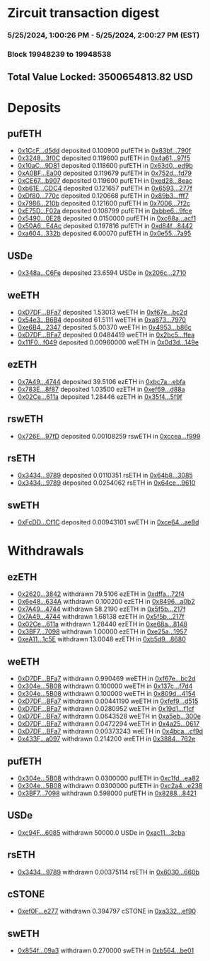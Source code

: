 # Zircuit transaction digest
### 5/25/2024, 1:00:26 PM - 5/25/2024, 2:00:27 PM (EST)
### Block 19948239 to 19948538

## Total Value Locked: 3500654813.82 USD

# Deposits
## pufETH
- [0x1CcF...d5dd](https://etherscan.io/address/0x1CcFc6C1C52758e0c02B5047CF90b298E3c8d5dd) deposited 0.100900 pufETH in [0x83bf...790f](https://etherscan.io/tx/0x1CcFc6C1C52758e0c02B5047CF90b298E3c8d5dd)
- [0x3248...3f0C](https://etherscan.io/address/0x32482F1f1c9BD85dddDEdCE1c33a8567D8A83f0C) deposited 0.119600 pufETH in [0x4a61...97f5](https://etherscan.io/tx/0x32482F1f1c9BD85dddDEdCE1c33a8567D8A83f0C)
- [0x10aC...9D81](https://etherscan.io/address/0x10aC7D99707CD0aed42C5DF8fD281e3aF51B9D81) deposited 0.118600 pufETH in [0x63d0...ed9b](https://etherscan.io/tx/0x10aC7D99707CD0aed42C5DF8fD281e3aF51B9D81)
- [0xA0BF...Ea00](https://etherscan.io/address/0xA0BF0dd7F990bdFeF62F980E8121f8dec8fFEa00) deposited 0.119679 pufETH in [0x752d...fd79](https://etherscan.io/tx/0xA0BF0dd7F990bdFeF62F980E8121f8dec8fFEa00)
- [0xCE67...b907](https://etherscan.io/address/0xCE67F8862cBc2aa471A2D5df90ca52ADB723b907) deposited 0.119600 pufETH in [0xed28...8eac](https://etherscan.io/tx/0xCE67F8862cBc2aa471A2D5df90ca52ADB723b907)
- [0xb61E...CDC4](https://etherscan.io/address/0xb61E23ae617ba6136fcf9750C416F5d6B535CDC4) deposited 0.121657 pufETH in [0x6593...277f](https://etherscan.io/tx/0xb61E23ae617ba6136fcf9750C416F5d6B535CDC4)
- [0xDf80...770c](https://etherscan.io/address/0xDf80884c153c765ff4344323DD199f0DF36b770c) deposited 0.120668 pufETH in [0x89b3...fff7](https://etherscan.io/tx/0xDf80884c153c765ff4344323DD199f0DF36b770c)
- [0x7986...210b](https://etherscan.io/address/0x7986E0aDadc87EC49a66a69cA5B4bdF7B1B1210b) deposited 0.121600 pufETH in [0x7006...7f2c](https://etherscan.io/tx/0x7986E0aDadc87EC49a66a69cA5B4bdF7B1B1210b)
- [0xE75D...F02a](https://etherscan.io/address/0xE75D95760F9D078DdfB7BCf2ef16095E0933F02a) deposited 0.108799 pufETH in [0xbbe6...9fce](https://etherscan.io/tx/0xE75D95760F9D078DdfB7BCf2ef16095E0933F02a)
- [0x5490...0E28](https://etherscan.io/address/0x549063DD3380440e2C92c9709a49B616237C0E28) deposited 0.0150000 pufETH in [0xc68a...acf1](https://etherscan.io/tx/0x549063DD3380440e2C92c9709a49B616237C0E28)
- [0x50A6...E4Ac](https://etherscan.io/address/0x50A62e383237a5659e0b83CB81fE4629745cE4Ac) deposited 0.197816 pufETH in [0xd84f...8442](https://etherscan.io/tx/0x50A62e383237a5659e0b83CB81fE4629745cE4Ac)
- [0xa604...332b](https://etherscan.io/address/0xa6047917f3e91963E012AF002b0C688b16e1332b) deposited 6.00070 pufETH in [0x0e55...7a95](https://etherscan.io/tx/0xa6047917f3e91963E012AF002b0C688b16e1332b)
## USDe
- [0x348a...C6Fe](https://etherscan.io/address/0x348aC5d10Db58867B48c538BB3c1584AF277C6Fe) deposited 23.6594 USDe in [0x206c...2710](https://etherscan.io/tx/0x348aC5d10Db58867B48c538BB3c1584AF277C6Fe)
## weETH
- [0xD7DF...BFa7](https://etherscan.io/address/0xD7DF7E085214743530afF339aFC420c7c720BFa7) deposited 1.53013 weETH in [0xf67e...bc2d](https://etherscan.io/tx/0xD7DF7E085214743530afF339aFC420c7c720BFa7)
- [0x54e3...B6B4](https://etherscan.io/address/0x54e324219979C0D1e9a895122EdAaaA3C02cB6B4) deposited 61.5111 weETH in [0xa873...7970](https://etherscan.io/tx/0x54e324219979C0D1e9a895122EdAaaA3C02cB6B4)
- [0xe6B4...2347](https://etherscan.io/address/0xe6B4cd8D3F0DE86836f74c9e6eA24325219F2347) deposited 5.00370 weETH in [0x4953...b86c](https://etherscan.io/tx/0xe6B4cd8D3F0DE86836f74c9e6eA24325219F2347)
- [0xD7DF...BFa7](https://etherscan.io/address/0xD7DF7E085214743530afF339aFC420c7c720BFa7) deposited 0.0484419 weETH in [0x2bc5...ffea](https://etherscan.io/tx/0xD7DF7E085214743530afF339aFC420c7c720BFa7)
- [0x11F0...f049](https://etherscan.io/address/0x11F05C891EcDB844cCf5F8FE8850C332a9dff049) deposited 0.00960000 weETH in [0x0d3d...149e](https://etherscan.io/tx/0x11F05C891EcDB844cCf5F8FE8850C332a9dff049)
## ezETH
- [0x7A49...4744](https://etherscan.io/address/0x7A493Be5c2ce014cD049Bf178a1ac0Db1B434744) deposited 39.5106 ezETH in [0xbc7a...ebfa](https://etherscan.io/tx/0x7A493Be5c2ce014cD049Bf178a1ac0Db1B434744)
- [0x783E...8f87](https://etherscan.io/address/0x783E40587348129682184a833bB64D0385688f87) deposited 1.03500 ezETH in [0xef69...d88a](https://etherscan.io/tx/0x783E40587348129682184a833bB64D0385688f87)
- [0x02Ce...611a](https://etherscan.io/address/0x02Ce5f2c046EA1EbC43145128764c3840385611a) deposited 1.28446 ezETH in [0x35f4...5f9f](https://etherscan.io/tx/0x02Ce5f2c046EA1EbC43145128764c3840385611a)
## rswETH
- [0x726E...97fD](https://etherscan.io/address/0x726E411aB2C90D073F2B96D94f4F391eA1dc97fD) deposited 0.00108259 rswETH in [0xccea...f999](https://etherscan.io/tx/0x726E411aB2C90D073F2B96D94f4F391eA1dc97fD)
## rsETH
- [0x3434...9789](https://etherscan.io/address/0x34349c5569e7B846c3558961552D2202760A9789) deposited 0.0110351 rsETH in [0x64b8...3085](https://etherscan.io/tx/0x34349c5569e7B846c3558961552D2202760A9789)
- [0x3434...9789](https://etherscan.io/address/0x34349c5569e7B846c3558961552D2202760A9789) deposited 0.0254062 rsETH in [0x64ce...9610](https://etherscan.io/tx/0x34349c5569e7B846c3558961552D2202760A9789)
## swETH
- [0xFcDD...Cf1C](https://etherscan.io/address/0xFcDDA9D896439AD8948A117Ac03b52b4135ACf1C) deposited 0.00943101 swETH in [0xce64...ae8d](https://etherscan.io/tx/0xFcDDA9D896439AD8948A117Ac03b52b4135ACf1C)
# Withdrawals
## ezETH
- [0x2620...3842](https://etherscan.io/address/0x2620b733906E5912eA08c369Ae42357DA0213842) withdrawn 79.5106 ezETH in [0xdffa...72f4](https://etherscan.io/tx/0x2620b733906E5912eA08c369Ae42357DA0213842)
- [0x6e48...634A](https://etherscan.io/address/0x6e4817d4D3bE44E7049e3633B8cb7d8ffBe5634A) withdrawn 0.100200 ezETH in [0x8496...a0b2](https://etherscan.io/tx/0x6e4817d4D3bE44E7049e3633B8cb7d8ffBe5634A)
- [0x7A49...4744](https://etherscan.io/address/0x7A493Be5c2ce014cD049Bf178a1ac0Db1B434744) withdrawn 58.2190 ezETH in [0x5f5b...217f](https://etherscan.io/tx/0x7A493Be5c2ce014cD049Bf178a1ac0Db1B434744)
- [0x7A49...4744](https://etherscan.io/address/0x7A493Be5c2ce014cD049Bf178a1ac0Db1B434744) withdrawn 1.68138 ezETH in [0x5f5b...217f](https://etherscan.io/tx/0x7A493Be5c2ce014cD049Bf178a1ac0Db1B434744)
- [0x02Ce...611a](https://etherscan.io/address/0x02Ce5f2c046EA1EbC43145128764c3840385611a) withdrawn 1.28440 ezETH in [0xe68a...8148](https://etherscan.io/tx/0x02Ce5f2c046EA1EbC43145128764c3840385611a)
- [0x3BF7...7098](https://etherscan.io/address/0x3BF734c8739200cD8dD395459566AdbC9A587098) withdrawn 1.00000 ezETH in [0xe25a...1957](https://etherscan.io/tx/0x3BF734c8739200cD8dD395459566AdbC9A587098)
- [0xeA11...1c5E](https://etherscan.io/address/0xeA11dc4d61a374D96F287F368E1d141A64Bc1c5E) withdrawn 13.0048 ezETH in [0xb5d9...8680](https://etherscan.io/tx/0xeA11dc4d61a374D96F287F368E1d141A64Bc1c5E)
## weETH
- [0xD7DF...BFa7](https://etherscan.io/address/0xD7DF7E085214743530afF339aFC420c7c720BFa7) withdrawn 0.990469 weETH in [0xf67e...bc2d](https://etherscan.io/tx/0xD7DF7E085214743530afF339aFC420c7c720BFa7)
- [0x304e...5B08](https://etherscan.io/address/0x304e9124e35BF77B08f59d9f5D16CAcCBe305B08) withdrawn 0.100000 weETH in [0x137c...f7d4](https://etherscan.io/tx/0x304e9124e35BF77B08f59d9f5D16CAcCBe305B08)
- [0x304e...5B08](https://etherscan.io/address/0x304e9124e35BF77B08f59d9f5D16CAcCBe305B08) withdrawn 0.100000 weETH in [0x809d...4154](https://etherscan.io/tx/0x304e9124e35BF77B08f59d9f5D16CAcCBe305B08)
- [0xD7DF...BFa7](https://etherscan.io/address/0xD7DF7E085214743530afF339aFC420c7c720BFa7) withdrawn 0.00441190 weETH in [0xfef9...d515](https://etherscan.io/tx/0xD7DF7E085214743530afF339aFC420c7c720BFa7)
- [0xD7DF...BFa7](https://etherscan.io/address/0xD7DF7E085214743530afF339aFC420c7c720BFa7) withdrawn 0.0280952 weETH in [0x19d1...f1cf](https://etherscan.io/tx/0xD7DF7E085214743530afF339aFC420c7c720BFa7)
- [0xD7DF...BFa7](https://etherscan.io/address/0xD7DF7E085214743530afF339aFC420c7c720BFa7) withdrawn 0.0643528 weETH in [0xa5eb...300e](https://etherscan.io/tx/0xD7DF7E085214743530afF339aFC420c7c720BFa7)
- [0xD7DF...BFa7](https://etherscan.io/address/0xD7DF7E085214743530afF339aFC420c7c720BFa7) withdrawn 0.0472294 weETH in [0x4a25...0617](https://etherscan.io/tx/0xD7DF7E085214743530afF339aFC420c7c720BFa7)
- [0xD7DF...BFa7](https://etherscan.io/address/0xD7DF7E085214743530afF339aFC420c7c720BFa7) withdrawn 0.00373243 weETH in [0x4bca...cf9d](https://etherscan.io/tx/0xD7DF7E085214743530afF339aFC420c7c720BFa7)
- [0x433F...a097](https://etherscan.io/address/0x433F88FC59ECc439bed298EeE4F989bF84bCa097) withdrawn 0.214200 weETH in [0x3884...762e](https://etherscan.io/tx/0x433F88FC59ECc439bed298EeE4F989bF84bCa097)
## pufETH
- [0x304e...5B08](https://etherscan.io/address/0x304e9124e35BF77B08f59d9f5D16CAcCBe305B08) withdrawn 0.0300000 pufETH in [0xc1fd...ea82](https://etherscan.io/tx/0x304e9124e35BF77B08f59d9f5D16CAcCBe305B08)
- [0x304e...5B08](https://etherscan.io/address/0x304e9124e35BF77B08f59d9f5D16CAcCBe305B08) withdrawn 0.0300000 pufETH in [0xc2a4...e238](https://etherscan.io/tx/0x304e9124e35BF77B08f59d9f5D16CAcCBe305B08)
- [0x3BF7...7098](https://etherscan.io/address/0x3BF734c8739200cD8dD395459566AdbC9A587098) withdrawn 0.598000 pufETH in [0x8288...8421](https://etherscan.io/tx/0x3BF734c8739200cD8dD395459566AdbC9A587098)
## USDe
- [0xc94F...6085](https://etherscan.io/address/0xc94F282Af425199B29a406c30f9c0093241b6085) withdrawn 50000.0 USDe in [0xac11...3cba](https://etherscan.io/tx/0xc94F282Af425199B29a406c30f9c0093241b6085)
## rsETH
- [0x3434...9789](https://etherscan.io/address/0x34349c5569e7B846c3558961552D2202760A9789) withdrawn 0.00375114 rsETH in [0x6030...660b](https://etherscan.io/tx/0x34349c5569e7B846c3558961552D2202760A9789)
## cSTONE
- [0xef0F...e277](https://etherscan.io/address/0xef0F63D3a65BF9da628417e41f282DBcD5E9e277) withdrawn 0.394797 cSTONE in [0xa332...ef90](https://etherscan.io/tx/0xef0F63D3a65BF9da628417e41f282DBcD5E9e277)
## swETH
- [0x854f...09a3](https://etherscan.io/address/0x854fa27ed1F361a4ce85aA8E9A67B64488A509a3) withdrawn 0.270000 swETH in [0xb564...be01](https://etherscan.io/tx/0x854fa27ed1F361a4ce85aA8E9A67B64488A509a3)
